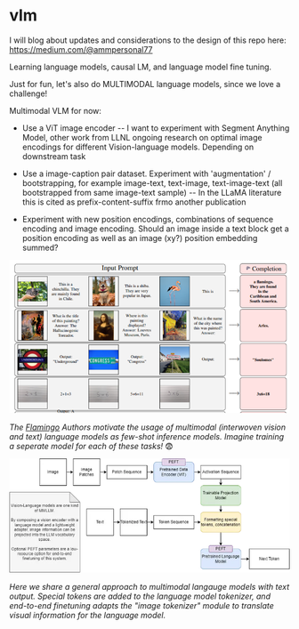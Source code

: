 # vlm

I will blog about updates and considerations to the design of this repo here:
https://medium.com/@ammpersonal77

Learning language models, causal LM, and language model fine tuning.

Just for fun, let's also do MULTIMODAL language models, since we love a challenge!

Multimodal VLM for now:
- Use a ViT image encoder
-- I want to experiment with Segment Anything Model, other work from LLNL ongoing research on optimal image encodings for different Vision-language models. Depending on downstream task
- Use a image-caption pair dataset. Experiment with 'augmentation' / bootstrapping, for example image-text, text-image, text-image-text (all bootstrapped from same image-text sample)
-- In the LLaMA literature this is cited as prefix-content-suffix frmo another publication

- Experiment with new position encodings, combinations of sequence encoding and image encoding. Should an image inside a text block get a position encoding as well as an image (xy?) position embedding summed?

![Flamingo_screenshot - multimodal motivation](imgs/flamingo_ss.png)

*The [Flamingo](https://arxiv.org/abs/2204.14198) Authors motivate the usage of multimodal (interwoven vision and text) language models as few-shot inference models. Imagine training a seperate model for each of these tasks!* :fearful:


![General Architecture](imgs/mmllm.png)

*Here we share a general approach to multimodal langauge models with text output. Special tokens are added to the language model tokenizer, and end-to-end finetuning adapts the "image tokenizer" module to translate visual information for the language model.*
